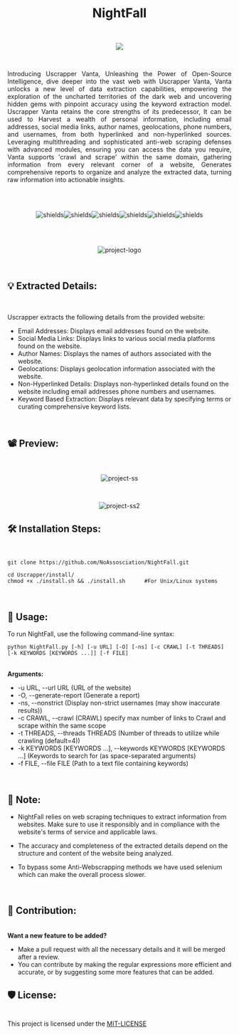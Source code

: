 <h1 align="center" id="title">NightFall</h1><br>

<p align="center"><img src="https://i.ibb.co/bFbj06y/Night-Fall-img-1.png"
"></p><br>

<p id="description" align="justify">Introducing Uscrapper Vanta, Unleashing the Power of Open-Source Intelligence, dive deeper into the vast web with Uscrapper Vanta, Vanta unlocks a new level of data extraction capabilities, empowering the exploration of the uncharted territories of the dark web and uncovering hidden gems with pinpoint accuracy using the keyword extraction model. Uscrapper Vanta retains the core strengths of its predecessor, It can be used to Harvest a wealth of personal information, including email addresses, social media links, author names, geolocations, phone numbers, and usernames, from both hyperlinked and non-hyperlinked sources. Leveraging multithreading and sophisticated anti-web scraping defenses with advanced modules, ensuring you can access the data you require, Vanta supports 'crawl and scrape' within the same domain, gathering information from every relevant corner of a website, Generates comprehensive reports to organize and analyze the extracted data, turning raw information into actionable insights.</p><br><br>

<p align="center"><img src="https://img.shields.io/badge/Linux-FCC624?style=for-the-badge&amp;logo=linux&amp;logoColor=black" alt="shields"><img src="https://img.shields.io/badge/tmux-1BB91F?style=for-the-badge&amp;logo=tmux&amp;logoColor=white" alt="shields"><img src="https://img.shields.io/badge/windows%20terminal-4D4D4D?style=for-the-badge&amp;logo=windows%20terminal&amp;logoColor=white" alt="shields"><img src="https://img.shields.io/badge/iTerm2-000000?style=for-the-badge&amp;logo=iterm2&amp;logoColor=white" alt="shields"><img src="https://img.shields.io/badge/Python-3776AB?style=for-the-badge&amp;logo=python&amp;logoColor=white" alt="shields"><img src="https://img.shields.io/badge/Tor-7D4698?style=for-the-badge&logo=Tor-Browser&logoColor=white&amp;logo=python&amp;logoColor=white" alt="shields"></p><br><br>

<p align="center"><img src="https://github.com/z0m31en7/Uscrapper/blob/main/Images/Logo.png" alt="project-logo"></p><br>



  
<h2>💡 Extracted Details:</h2><br>

Uscrapper extracts the following details from the provided website:

*   Email Addresses: Displays email addresses found on the website.
*   Social Media Links: Displays links to various social media platforms found on the website.
*   Author Names: Displays the names of authors associated with the website.
*   Geolocations: Displays geolocation information associated with the website.
*   Non-Hyperlinked Details: Displays non-hyperlinked details found on the website including email addresses phone numbers and usernames.
*   Keyword Based Extraction: Displays relevant data by specifying terms or curating comprehensive keyword lists.

<br><h2>📽 Preview:</h2><br>

<p align="center"><img src="https://github.com/z0m31en7/Uscrapper/blob/main/Images/Preview.png" alt="project-ss"></p><br>
<p align="center"><img src="https://github.com/z0m31en7/Uscrapper/blob/main/Images/Preview2.png" alt="project-ss2"></p>


<h2>🛠️ Installation Steps:</h2><br>

```
git clone https://github.com/NoAssosciation/NightFall.git
```
```
cd Uscrapper/install/ 
chmod +x ./install.sh && ./install.sh      #For Unix/Linux systems
```

<br><h2>🔮 Usage:</h2>

<p>To run NightFall, use the following command-line syntax:</p>

```
python NightFall.py [-h] [-u URL] [-O] [-ns] [-c CRAWL] [-t THREADS] [-k KEYWORDS [KEYWORDS ...]] [-f FILE]
```
<br><b>Arguments:</b>

*  -u URL, --url URL     (URL of the website)
*  -O, --generate-report (Generate a report)
*  -ns, --nonstrict      (Display non-strict usernames (may show inaccurate results))
*  -c CRAWL, --crawl     (CRAWL) specify max number of links to Crawl and scrape within the same scope
*  -t THREADS, --threads THREADS (Number of threads to utilize while crawling (default=4))
*  -k KEYWORDS [KEYWORDS ...], --keywords KEYWORDS [KEYWORDS ...]    (Keywords to search for (as space-separated arguments)
*  -f FILE, --file FILE  (Path to a text file containing keywords)

<br><h2>📜 Note:</h2>
* NightFall relies on web scraping techniques to extract information from websites. Make sure to use it responsibly and in compliance with the website's terms of service and applicable laws.

* The accuracy and completeness of the extracted details depend on the structure and content of the website being analyzed.

* To bypass some Anti-Webscrapping methods we have used selenium which can make the overall process slower.

<br><h2>💌 Contribution:</h2><br>
<b>Want a new feature to be added?</b><br>
* Make a pull request with all the necessary details and it will be merged after a review.
* You can contribute by making the regular expressions more efficient and accurate, or by suggesting some more features that can be added.

<h2>🛡️ License:</h2><br>
This project is licensed under the <a href="https://github.com/NoAssosciation/NightFall/blob/main/LICENSE">MIT-LICENSE</a><br><br>
